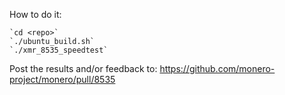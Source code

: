 How to do it:

    `cd <repo>`
    `./ubuntu_build.sh`
    `./xmr_8535_speedtest`

Post the results and/or feedback to: https://github.com/monero-project/monero/pull/8535
